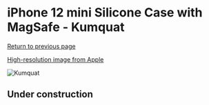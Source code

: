 # iPhone 12 mini Silicone Case with MagSafe - Kumquat

[Return to previous page](/iphone_12)

[High-resolution image from Apple](https://store.storeimages.cdn-apple.com/8756/as-images.apple.com/is/MHKN3?wid=4500&hei=4500&fmt=png)

<div style="width: 512px"><img src="/almost_uncompressed/MHKN3.webp" alt="Kumquat"></div>

## Under construction
